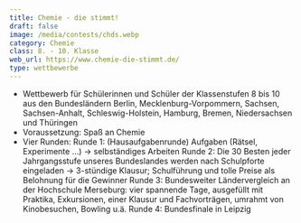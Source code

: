 ```yaml
---
title: Chemie - die stimmt!
draft: false
image: /media/contests/chds.webp
category: Chemie
class: 8. - 10. Klasse
web_url: https://www.chemie-die-stimmt.de/
type: wettbewerbe
---
```

- Wettbewerb für Schülerinnen und Schüler der Klassenstufen 8 bis 10 aus den
Bundesländern Berlin, Mecklenburg-Vorpommern, Sachsen, Sachsen-Anhalt,
Schleswig-Holstein, Hamburg, Bremen, Niedersachsen und Thüringen
- Voraussetzung: Spaß an Chemie
- Vier Runden:
Runde 1: (Hausaufgabenrunde) Aufgaben (Rätsel, Experimente …) → selbständiges
Arbeiten
Runde 2: Die 30 Besten jeder Jahrgangsstufe unseres Bundeslandes werden nach
Schulpforte eingeladen → 3-stündige Klausur; Schulführung und tolle Preise als
Belohnung für die Gewinner
Runde 3: Bundesweiter Ländervergleich an der
Hochschule Merseburg: vier spannende Tage, ausgefüllt mit Praktika,
Exkursionen, einer Klausur und Fachvorträgen, umrahmt von Kinobesuchen,
Bowling u.ä.
Runde 4: Bundesfinale in Leipzig
